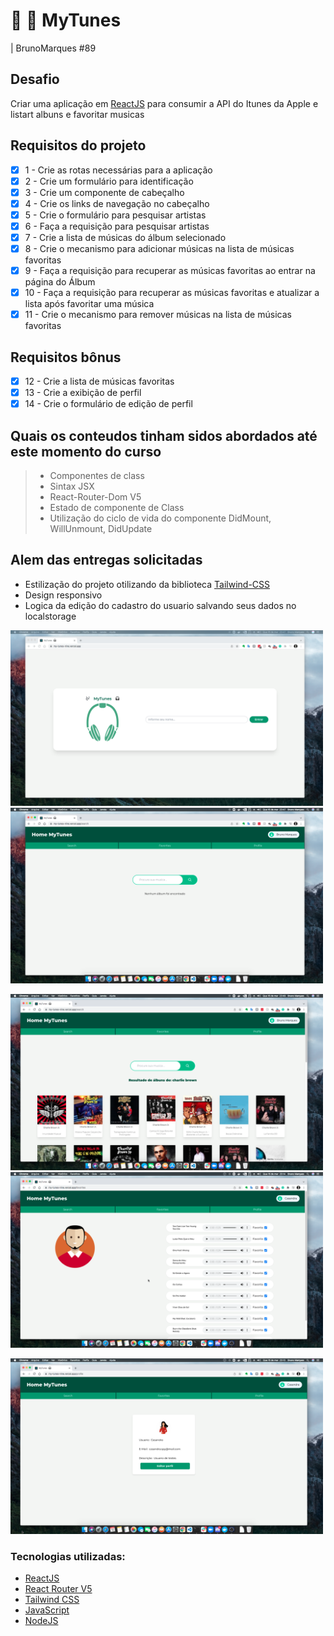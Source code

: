 # :rocket:  :apple:  MyTunes

| BrunoMarques #89

## Desafio

Criar uma aplicação em [ReactJS](https://reactjs.org/) para consumir a API do Itunes da Apple e listart albuns e favoritar musicas


## Requisitos do projeto

- [x] 1 - Crie as rotas necessárias para a aplicação
- [x] 2 - Crie um formulário para identificação
- [x] 3 - Crie um componente de cabeçalho
- [x] 4 - Crie os links de navegação no cabeçalho
- [x] 5 - Crie o formulário para pesquisar artistas
- [x] 6 - Faça a requisição para pesquisar artistas
- [x] 7 - Crie a lista de músicas do álbum selecionado
- [x] 8 - Crie o mecanismo para adicionar músicas na lista de músicas favoritas
- [x] 9 - Faça a requisição para recuperar as músicas favoritas ao entrar na página do Álbum
- [x] 10 - Faça a requisição para recuperar as músicas favoritas e atualizar a lista após favoritar uma música
- [x] 11 - Crie o mecanismo para remover músicas na lista de músicas favoritas

## Requisitos bônus

- [x]  12 - Crie a lista de músicas favoritas
- [x]  13 - Crie a exibição de perfil
- [x]  14 - Crie o formulário de edição de perfil

## Quais os conteudos tinham sidos abordados até este momento do curso

> - Componentes de class
> - Sintax JSX
> - React-Router-Dom V5
> - Estado de componente de Class
> - Utilização do ciclo de vida do componente DidMount, WillUnmount, DidUpdate

## Alem das entregas solicitadas

- Estilização do projeto otilizando da biblioteca [Tailwind-CSS](https://tailwindcss.com/)
- Design responsivo
- Logica da edição do cadastro do usuario salvando seus dados no localstorage

<img alt="Imagem da tela de Login" width="500" src="https://raw.githubusercontent.com/blmarquess/MyTunes/bruno-marques-project-trybetunes/images/login.png" />    <img alt="Imagem da tela de pesquisa de Albuns" width="500" src="https://raw.githubusercontent.com/blmarquess/MyTunes/bruno-marques-project-trybetunes/images/search.png" />

<img alt="Imagem da tela de pesquisa mostrando resultados da pesquisa" width="500" src="https://raw.githubusercontent.com/blmarquess/MyTunes/bruno-marques-project-trybetunes/images/search_resultes.png" />    <img alt="Imagem da tela de albuns marcados como favoritos" width="500" src="https://raw.githubusercontent.com/blmarquess/MyTunes/bruno-marques-project-trybetunes/images/favorites.png" />
                                                                             
<img alt="Imagem da tela de usuario" width="500" aling="center" src="https://raw.githubusercontent.com/blmarquess/MyTunes/bruno-marques-project-trybetunes/images/user_profile.png" />

### Tecnologias utilizadas:
- [ReactJS](https://reactjs.org/)
- [React Router V5](https://reactrouter.com/)
- [Tailwind CSS](https://tailwindcss.com/)
- [JavaScript](https://www.javascript.com/)
- [NodeJS](https://nodejs.org/)
